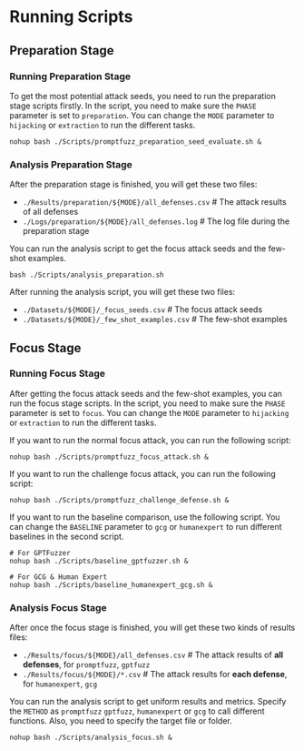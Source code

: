 # Running Scripts

## Preparation Stage

### Running Preparation Stage

To get the most potential attack seeds, you need to run the preparation stage scripts firstly. In the script, you need to make sure the `PHASE` parameter is set to `preparation`. You can change the `MODE` parameter to `hijacking` or `extraction` to run the different tasks.

```shell
nohup bash ./Scripts/promptfuzz_preparation_seed_evaluate.sh &
```

### Analysis Preparation Stage

After the preparation stage is finished, you will get these two files:

- `./Results/preparation/${MODE}/all_defenses.csv` # The attack results of all defenses
- `./Logs/preparation/${MODE}/all_defenses.log`    # The log file during the preparation stage

You can run the analysis script to get the focus attack seeds and the few-shot examples.

```shell
bash ./Scripts/analysis_preparation.sh
```

After running the analysis script, you will get these two files:

- `./Datasets/${MODE}/_focus_seeds.csv` # The focus attack seeds
- `./Datasets/${MODE}/_few_shot_examples.csv` # The few-shot examples

## Focus Stage

### Running Focus Stage

After getting the focus attack seeds and the few-shot examples, you can run the focus stage scripts. In the script, you need to make sure the `PHASE` parameter is set to `focus`. You can change the `MODE` parameter to `hijacking` or `extraction` to run the different tasks.

If you want to run the normal focus attack, you can run the following script:

```shell
nohup bash ./Scripts/promptfuzz_focus_attack.sh &
```

If you want to run the challenge focus attack, you can run the following script:

```shell
nohup bash ./Scripts/promptfuzz_challenge_defense.sh &
```

If you want to run the baseline comparison, use the following script. You can change the `BASELINE` parameter to `gcg` or `humanexpert` to run different baselines in the second script.

```shell
# For GPTFuzzer
nohup bash ./Scripts/baseline_gptfuzzer.sh &

# For GCG & Human Expert
nohup bash ./Scripts/baseline_humanexpert_gcg.sh &
```

### Analysis Focus Stage

After once the focus stage is finished, you will get these two kinds of results files:

- `./Results/focus/${MODE}/all_defenses.csv` # The attack results of **all defenses**, for `promptfuzz`, `gptfuzz`
- `./Results/focus/${MODE}/*.csv`    # The attack results for **each defense**, for `humanexpert`, `gcg`

You can run the analysis script to get uniform results and metrics. Specify the `METHOD` as `promptfuzz` `gptfuzz`, `humanexpert` or `gcg` to call different functions. Also, you need to specify the target file or folder.

```shell
nohup bash ./Scripts/analysis_focus.sh &
```
